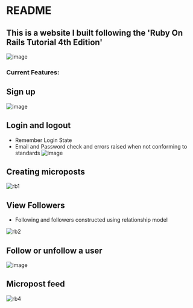 # README

## This is a website I built following the 'Ruby On Rails Tutorial 4th Edition'


![image](https://user-images.githubusercontent.com/77191979/161428592-84f39a8d-c49f-4d75-ab92-f17624ee45fe.png)


### Current Features:
## Sign up

![image](https://user-images.githubusercontent.com/77191979/162237418-06ee4996-482e-4065-9fa3-782ee333e24d.png)


## Login and logout
* Remember Login State
* Email and Password check and errors raised when not conforming to standards
![image](https://user-images.githubusercontent.com/77191979/162237569-cc158cb4-9958-434f-a8eb-5ac9a91e87ba.png)


## Creating microposts

![rb1](https://user-images.githubusercontent.com/77191979/162236564-26ccfb11-ae51-4261-a88e-fc455916c89b.png)


## View Followers
* Following and followers constructed using relationship model

![rb2](https://user-images.githubusercontent.com/77191979/162236843-b0a98cdc-23eb-4ec7-b915-b2a30d5f60b0.png)

## Follow or unfollow a user

![image](https://user-images.githubusercontent.com/77191979/162236937-e191bb95-d7e4-40e5-a4e7-0b58ceb4d66a.png)

## Micropost feed

![rb4](https://user-images.githubusercontent.com/77191979/162237099-c90d6d05-b157-45c9-ad62-e32041512b0e.png)

